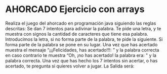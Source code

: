 # AHORCADO Ejercicio con arrays

Realiza el juego del ahorcado en programación java siguiendo las reglas descritas:
Se dan 7 intentos para adivinar la palabra. 
Te pide una letra, y te muestra con signos la cantidad de caracteres que tiene esa palabra. 
Introducimos la letra, si no forma parte de la palabra, te pide la siguiente. Si forma parte de la 
palabra se pone en su lugar. 
Una vez que has acertado muestra el mensaje “¡¡¡Felicidades, has acertado!!!: ” y la palabra 
correcta en caso contrario te muestra “Oh, ¡no has acertado! la palabra era: " y la palabra 
correcta. 
Una vez que has hecho los 7 intentos sin acertar, o has acertado, te pregunta si quieres volver 
a jugar. 
La Salida será: